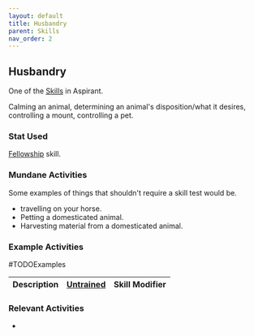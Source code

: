 ```yaml
---
layout: default
title: Husbandry
parent: Skills
nav_order: 2
---
```

## Husbandry
One of the [Skills](Skills) in Aspirant. 

Calming an animal, determining an animal's disposition/what it desires, controlling a mount, controlling a pet. 

### Stat Used
[Fellowship](Stats#Fellowship) skill.

### Mundane Activities
Some examples of things that shouldn't require a skill test would be.
* travelling on your horse.
* Petting a domesticated animal.
* Harvesting material from a domesticated animal.

### Example Activities
#TODOExamples 

| Description                                      | [Untrained](Skills#Untrained) | Skill Modifier |
| ------------------------------------------------ | ----------------------------- | -------------- |


### Relevant Activities
* 